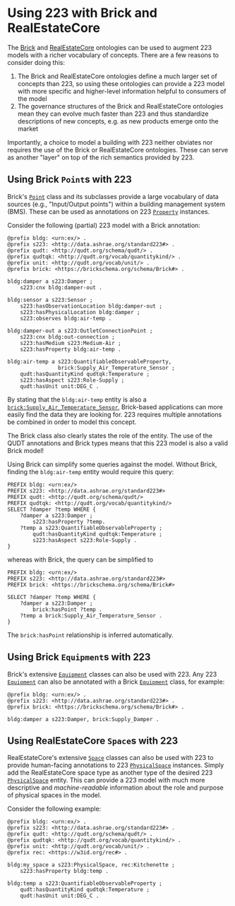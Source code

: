# Using 223 with Brick and RealEstateCore

The [Brick](https://brickschema.org) and [RealEstateCore](https://realestatecore.io) ontologies can be used to augment 223 models with a richer vocabulary of concepts.
There are a few reasons to consider doing this:

1. The Brick and RealEstateCore ontologies define a much larger set of concepts than 223, so using these ontologies can provide a 223 model with more specific and higher-level information helpful to consumers of the model
2. The governance structures of the Brick and RealEstateCore ontologies mean they can evolve much faster than 223 and thus standardize descriptions of new concepts, e.g. as new products emerge onto the market

Importantly, a choice to model a building with 223 neither obviates nor requires the use of the Brick or RealEstateCore ontologies.
These can serve as another "layer" on top of the rich semantics provided by 223.

## Using Brick `Point`s with 223

Brick's [`Point`](https://explore.open223.info/brick/Point.html) class and its subclasses provide a large vocabulary of data sources (e.g., "Input/Output points") within a building management system (BMS).
These can be used as annotations on 223 [`Property`](https://explore.open223.info/s223/Property.html) instances.

Consider the following (partial) 223 model with a Brick annotation:

```turtle
@prefix bldg: <urn:ex/> .
@prefix s223: <http://data.ashrae.org/standard223#> .
@prefix qudt: <http://qudt.org/schema/qudt/> .
@prefix qudtqk: <http://qudt.org/vocab/quantitykind/> .
@prefix unit: <http://qudt.org/vocab/unit/> .
@prefix brick: <https://brickschema.org/schema/Brick#> .

bldg:damper a s223:Damper ;
    s223:cnx bldg:damper-out .

bldg:sensor a s223:Sensor ;
    s223:hasObservationLocation bldg:damper-out ;
    s223:hasPhysicalLocation bldg:damper ;
    s223:observes bldg:air-temp .

bldg:damper-out a s223:OutletConnectionPoint ;
    s223:cnx bldg:out-connection ;
    s223:hasMedium s223:Medium-Air ;
    s223:hasProperty bldg:air-temp .

bldg:air-temp a s223:QuantifiableObservableProperty,
                brick:Supply_Air_Temperature_Sensor ;
    qudt:hasQuantityKind qudtqk:Temperature ;
    s223:hasAspect s223:Role-Supply ;
    qudt:hasUnit unit:DEG_C .
```

By stating that the `bldg:air-temp` entity is also a [`brick:Supply_Air_Temperature_Sensor`](https://explore.open223.info/brick/Supply_Air_Temperature_Sensor.html), Brick-based applications can more easily find the data they are looking for.
223 requires multiple annotations be combined in order to model this concept.

The Brick class also clearly states the role of the entity.
The use of the QUDT annotations and Brick types means that this 223 model is also a valid Brick model!

Using Brick can simplify some queries against the model.
Without Brick, finding the `bldg:air-temp` entity would require this query:

```sparql
PREFIX bldg: <urn:ex/>
PREFIX s223: <http://data.ashrae.org/standard223#>
PREFIX qudt: <http://qudt.org/schema/qudt/>
PREFIX qudtqk: <http://qudt.org/vocab/quantitykind/>
SELECT ?damper ?temp WHERE {
    ?damper a s223:Damper ;
        s223:hasProperty ?temp.
    ?temp a s223:QuantifiableObservableProperty ;
        qudt:hasQuantityKind qudtqk:Temperature ;
        s223:hasAspect s223:Role-Supply .
}
```

whereas with Brick, the query can be simplified to

```sparql
PREFIX bldg: <urn:ex/>
PREFIX s223: <http://data.ashrae.org/standard223#>
PREFIX brick: <https://brickschema.org/schema/Brick#>

SELECT ?damper ?temp WHERE {
    ?damper a s223:Damper ;
        brick:hasPoint ?temp .
    ?temp a brick:Supply_Air_Temperature_Sensor .
}
```

The `brick:hasPoint` relationship is inferred automatically.

## Using Brick `Equipment`s with 223

Brick's extensive [`Equipment`](https://explore.open223.info/brick/Equipment.html) classes can also be used with 223.
Any 223 [`Equipment`](https://explore.open223.info/s223/Equipment.html) can also be annotated with a Brick [`Equipment`](https://explore.open223.info/brick/Equipment.html) class, for example:

```turtle
@prefix bldg: <urn:ex/> .
@prefix s223: <http://data.ashrae.org/standard223#> .
@prefix brick: <https://brickschema.org/schema/Brick#> .

bldg:damper a s223:Damper, brick:Supply_Damper .
```

## Using RealEstateCore `Space`s with 223

RealEstateCore's extensive [`Space`](https://dev.realestatecore.io/ontology/Space/Space) classes can also be used with 223 to provide human-facing annotations to 223 [`PhysicalSpace`](https://explore.open223.info/s223/PhysicalSpace) instances.
Simply add the RealEstateCore space type as another type of the desired 223 [`PhysicalSpace`](https://explore.open223.info/s223/PhysicalSpace) entity.
This can provide a 223 model with much more descriptive and *machine-readable* information about the role and purpose of physical spaces in the model.

Consider the following example:

```turtle
@prefix bldg: <urn:ex/> .
@prefix s223: <http://data.ashrae.org/standard223#> .
@prefix qudt: <http://qudt.org/schema/qudt/> .
@prefix qudtqk: <http://qudt.org/vocab/quantitykind/> .
@prefix unit: <http://qudt.org/vocab/unit/> .
@prefix rec: <https://w3id.org/rec#> .

bldg:my_space a s223:PhysicalSpace, rec:Kitchenette ;
    s223:hasProperty bldg:temp .

bldg:temp a s223:QuantifiableObservableProperty ;
    qudt:hasQuantityKind qudtqk:Temperature ;
    qudt:hasUnit unit:DEG_C .
```
